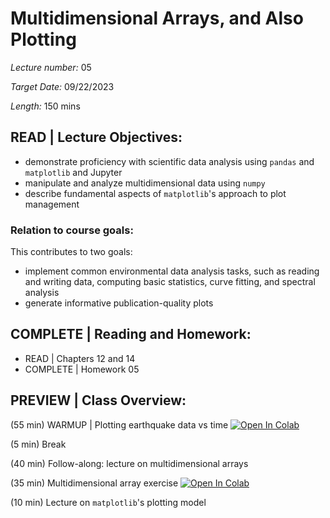 # Multidimensional Arrays, and Also Plotting

*Lecture number:* 05

*Target Date:* 09/22/2023

*Length:* 150 mins

## READ | Lecture Objectives:

* demonstrate proficiency with scientific data analysis using `pandas` and `matplotlib` and Jupyter
* manipulate and analyze multidimensional data using `numpy`
* describe fundamental aspects of `matplotlib`'s approach to plot management

### Relation to course goals:

This contributes to two goals:

* implement common environmental data analysis tasks, such as reading and writing data, computing basic statistics, curve fitting, and spectral analysis
* generate informative publication-quality plots

## COMPLETE | Reading and Homework:

* READ | Chapters 12 and 14
* COMPLETE | Homework 05

## PREVIEW | Class Overview:

(55 min) WARMUP | Plotting earthquake data vs time
<a target="_blank" href="https://colab.research.google.com/github/taobrienlbl/advanced_earth_science_data_analysis/blob/spring_2023_iub/lessons/05_multidimensional_arrays_also_plotting/05_warmup.ipynb">
  <img src="https://colab.research.google.com/assets/colab-badge.svg" alt="Open In Colab"/>
</a>

(5 min) Break

(40 min) Follow-along: lecture on multidimensional arrays
<a target="_blank" href="https://colab.research.google.com/github/taobrienlbl/advanced_earth_science_data_analysis/blob/spring_2023_iub/05_multidimensional_arrays_also_plotting/05_multidimensional_array_lecture_notes.ipynb">
</a>

(35 min) Multidimensional array exercise 
<a target="_blank" href="https://colab.research.google.com/github/taobrienlbl/advanced_earth_science_data_analysis/blob/spring_2023_iub/05_multidimensional_arrays_also_plotting/05_multidimensional_array_exercise.ipynb">
  <img src="https://colab.research.google.com/assets/colab-badge.svg" alt="Open In Colab"/>
</a>

(10 min) Lecture on `matplotlib`'s plotting model

